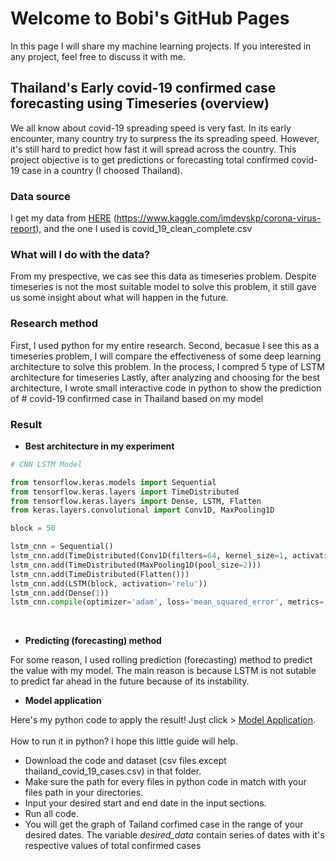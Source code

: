 # Welcome to Bobi's GitHub Pages

In this page I will share my machine learning projects.
If you interested in any project, feel free to discuss it with me.

## Thailand's Early covid-19 confirmed case forecasting using Timeseries (overview)

We all know about covid-19 spreading speed is very fast.
In its early encounter, many country try to surpress the its spreading speed.
However, it's still hard to predict how fast it will spread across the country.
This project objective is to get predictions or forecasting total confirmed covid-19 case in a country (I choosed Thailand).

### Data source

I get my data from [HERE](https://www.kaggle.com/imdevskp/corona-virus-report) (https://www.kaggle.com/imdevskp/corona-virus-report), and the one I used is covid_19_clean_complete.csv

### What will I do with the data?

From my prespective, we cas see this data as timeseries problem.
Despite timeseries is not the most suitable model to solve this problem, it still gave us some insight about what will happen in the future.

### Research method

First, I used python for my entire research.
Second, becasue I see this as a timeseries problem, I will compare the effectiveness of some deep learning architecture to solve this problem. In the process, I compred 5 type of LSTM architecture for timeseries
Lastly, after analyzing and choosing for the best architecture, I wrote small interactive code in python to show the prediction of # covid-19 confirmed case in Thailand based on my model

### Result

- **Best architecture in my experiment** <br/>

```python
# CNN LSTM Model

from tensorflow.keras.models import Sequential
from tensorflow.keras.layers import TimeDistributed
from tensorflow.keras.layers import Dense, LSTM, Flatten
from keras.layers.convolutional import Conv1D, MaxPooling1D

block = 50

lstm_cnn = Sequential()
lstm_cnn.add(TimeDistributed(Conv1D(filters=64, kernel_size=1, activation='relu'), input_shape=(None, n_steps, n_features)))
lstm_cnn.add(TimeDistributed(MaxPooling1D(pool_size=2)))
lstm_cnn.add(TimeDistributed(Flatten()))
lstm_cnn.add(LSTM(block, activation='relu'))
lstm_cnn.add(Dense(1))
lstm_cnn.compile(optimizer='adam', loss='mean_squared_error', metrics='cosine_similarity')
```
<br/>

- **Predicting (forecasting) method** <br/>

For some reason, I used rolling prediction (forecasting) method to predict the value with my model. The main reason is because LSTM is not sutable to predict far ahead in the future because of its instability.<br/>

- **Model application** <br/>

Here's my python code to apply the result! Just click > [Model Application](https://github.com/bobiaulia/Early-Covid-19-Project/blob/main/final_result/model_application.ipynb).<br/>
<br/>
How to run it in python? I hope this little guide will help.
  - Download the code and dataset (csv files except thailand_covid_19_cases.csv) in that folder.
  - Make sure the path for every files in python code in match with your files path in your directories.
  - Input your desired start and end date in the input sections.
  - Run all code.
  - You will get the graph of Tailand corfimed case in the range of your desired dates. The variable _desired_data_ contain series of dates with it's respective values of total confirmed cases

